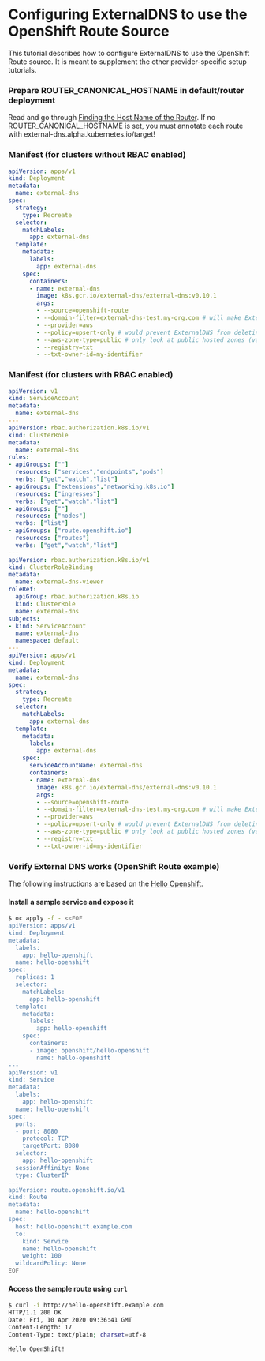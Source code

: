 # Configuring ExternalDNS to use the OpenShift Route Source
This tutorial describes how to configure ExternalDNS to use the OpenShift Route source.
It is meant to supplement the other provider-specific setup tutorials.

### Prepare ROUTER_CANONICAL_HOSTNAME in default/router deployment
Read and go through [Finding the Host Name of the Router](https://docs.openshift.com/container-platform/3.11/install_config/router/default_haproxy_router.html#finding-router-hostname).
If no ROUTER_CANONICAL_HOSTNAME is set, you must annotate each route with external-dns.alpha.kubernetes.io/target!

### Manifest (for clusters without RBAC enabled)
```yaml
apiVersion: apps/v1
kind: Deployment
metadata:
  name: external-dns
spec:
  strategy:
    type: Recreate
  selector:
    matchLabels:
      app: external-dns
  template:
    metadata:
      labels:
        app: external-dns
    spec:
      containers:
      - name: external-dns
        image: k8s.gcr.io/external-dns/external-dns:v0.10.1
        args:
        - --source=openshift-route
        - --domain-filter=external-dns-test.my-org.com # will make ExternalDNS see only the hosted zones matching provided domain, omit to process all available hosted zones
        - --provider=aws
        - --policy=upsert-only # would prevent ExternalDNS from deleting any records, omit to enable full synchronization
        - --aws-zone-type=public # only look at public hosted zones (valid values are public, private or no value for both)
        - --registry=txt
        - --txt-owner-id=my-identifier
```

### Manifest (for clusters with RBAC enabled)
```yaml
apiVersion: v1
kind: ServiceAccount
metadata:
  name: external-dns
---
apiVersion: rbac.authorization.k8s.io/v1
kind: ClusterRole
metadata:
  name: external-dns
rules:
- apiGroups: [""]
  resources: ["services","endpoints","pods"]
  verbs: ["get","watch","list"]
- apiGroups: ["extensions","networking.k8s.io"]
  resources: ["ingresses"] 
  verbs: ["get","watch","list"]
- apiGroups: [""]
  resources: ["nodes"]
  verbs: ["list"]
- apiGroups: ["route.openshift.io"]
  resources: ["routes"]
  verbs: ["get","watch","list"]
---
apiVersion: rbac.authorization.k8s.io/v1
kind: ClusterRoleBinding
metadata:
  name: external-dns-viewer
roleRef:
  apiGroup: rbac.authorization.k8s.io
  kind: ClusterRole
  name: external-dns
subjects:
- kind: ServiceAccount
  name: external-dns
  namespace: default
---
apiVersion: apps/v1
kind: Deployment
metadata:
  name: external-dns
spec:
  strategy:
    type: Recreate
  selector:
    matchLabels:
      app: external-dns
  template:
    metadata:
      labels:
        app: external-dns
    spec:
      serviceAccountName: external-dns
      containers:
      - name: external-dns
        image: k8s.gcr.io/external-dns/external-dns:v0.10.1
        args:
        - --source=openshift-route
        - --domain-filter=external-dns-test.my-org.com # will make ExternalDNS see only the hosted zones matching provided domain, omit to process all available hosted zones
        - --provider=aws
        - --policy=upsert-only # would prevent ExternalDNS from deleting any records, omit to enable full synchronization
        - --aws-zone-type=public # only look at public hosted zones (valid values are public, private or no value for both)
        - --registry=txt
        - --txt-owner-id=my-identifier
```

### Verify External DNS works (OpenShift Route example)
The following instructions are based on the 
[Hello Openshift](https://github.com/openshift/origin/tree/HEAD/examples/hello-openshift).

#### Install a sample service and expose it
```bash
$ oc apply -f - <<EOF
apiVersion: apps/v1
kind: Deployment
metadata:
  labels:
    app: hello-openshift
  name: hello-openshift
spec:
  replicas: 1
  selector:
    matchLabels:
      app: hello-openshift
  template:
    metadata:
      labels:
        app: hello-openshift
    spec:
      containers:
      - image: openshift/hello-openshift
        name: hello-openshift
---
apiVersion: v1
kind: Service
metadata:
  labels:
    app: hello-openshift
  name: hello-openshift
spec:
  ports:
  - port: 8080
    protocol: TCP
    targetPort: 8080
  selector:
    app: hello-openshift
  sessionAffinity: None
  type: ClusterIP
---
apiVersion: route.openshift.io/v1
kind: Route
metadata:
  name: hello-openshift
spec:
  host: hello-openshift.example.com
  to:
    kind: Service
    name: hello-openshift
    weight: 100
  wildcardPolicy: None
EOF
```

#### Access the sample route using `curl`
```bash
$ curl -i http://hello-openshift.example.com
HTTP/1.1 200 OK
Date: Fri, 10 Apr 2020 09:36:41 GMT
Content-Length: 17
Content-Type: text/plain; charset=utf-8

Hello OpenShift!
```
